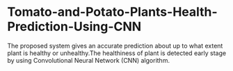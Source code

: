 # Tomato-and-Potato-Plants-Health-Prediction-Using-CNN
The proposed system gives an accurate prediction about up to what extent plant is healthy or unhealthy.The healthiness of plant is detected early stage by using Convolutional Neural Network (CNN) algorithm.


